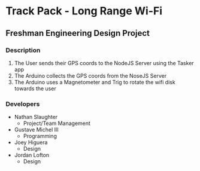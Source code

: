 # Track Pack - Long Range Wi-Fi

## Freshman Engineering Design Project  

### Description
1. The User sends their GPS coords to the NodeJS Server using the Tasker app
2. The Arduino collects the GPS coords from the NoseJS Server
3. The Arduino uses a Magnetometer and Trig to rotate the wifi disk towards the user

### Developers
- Nathan Slaughter
	* Project/Team Management
- Gustave Michel III
	* Programming
- Joey Higuera
	* Design
- Jordan Lofton
	* Design

